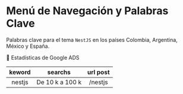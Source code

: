 # Menú de Navegación y Palabras Clave

Palabras clave para el tema `NestJS` en los países Colombia, Argentina, México y España.

📢 Estadísticas de Google ADS

|keword|searchs|url post|
|:----:|:-----:|:------:|
|nestjs|De 10 k a 100 k|/nestjs|
